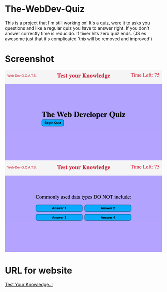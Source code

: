 # The-WebDev-Quiz

This is a project that I'm still working on! It's a quiz, were it to asks you questions and like a regular quiz you have to answer right. If you don't answer correctly time is reducido. If timer hits zero quiz ends. (JS es awesome just that it's complicated 'this will be removed and improved')

# Screenshot

![The Web Developer Quiz](./assets/img/%20beginQuiz.png)
![Ex. questions](./assets/img/qiuz2.png)

# URL for website

[Test Your Knowledge..!](https://jblay10.github.io/The-WebDev-Quiz/)

